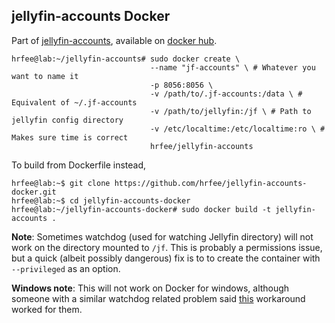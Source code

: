 ## jellyfin-accounts Docker
Part of [jellyfin-accounts](https://github.com/hrfee/jellyfin-accounts), available on [docker hub](https://hub.docker.com/r/hrfee/jellyfin-accounts).
```
hrfee@lab:~/jellyfin-accounts# sudo docker create \
                               --name "jf-accounts" \ # Whatever you want to name it
                               -p 8056:8056 \
                               -v /path/to/.jf-accounts:/data \ # Equivalent of ~/.jf-accounts
                               -v /path/to/jellyfin:/jf \ # Path to jellyfin config directory
                               -v /etc/localtime:/etc/localtime:ro \ # Makes sure time is correct
                               hrfee/jellyfin-accounts
```
To build from Dockerfile instead,

```
hrfee@lab:~$ git clone https://github.com/hrfee/jellyfin-accounts-docker.git
hrfee@lab:~$ cd jellyfin-accounts-docker
hrfee@lab:~/jellyfin-accounts-docker# sudo docker build -t jellyfin-accounts .
```
**Note**: Sometimes watchdog (used for watching Jellyfin directory) will not work on the directory mounted to `/jf`. This is probably a permissions issue, but a quick (albeit possibly dangerous) fix is to to create the container with `--privileged` as an option.

**Windows note**: This will not work on Docker for windows, although someone with a similar watchdog related problem said [this](http://blog.subjectify.us/miscellaneous/2017/04/24/docker-for-windows-watch-bindings.html) workaround worked for them.
